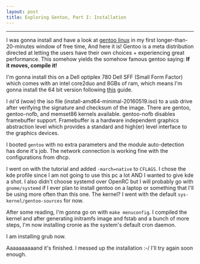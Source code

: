 ```yaml
---
layout: post
title: Exploring Gentoo, Part I: Installation
---
```


-----

I was gonna install and have a look at [gentoo linux](https://gentoo.org/) in my first longer-than-20-minutes window of free time, And here it is!
Gentoo is a meta distribution directed at letting the users have their own choices + experiencing great performance. This somehow yields the somehow famous gentoo saying: __If it moves, compile it!__

I'm gonna install this on a Dell optiplex 780 Dell SFF (Small Form Factor) which comes with an intel core2duo and 8GBs of ram, which means I'm gonna install the 64 bit version following [this](https://wiki.gentoo.org/wiki/Handbook:AMD64/Full/Installation) guide.

I ```dd```'d (wow) the iso file (install-amd64-minimal-20160519.iso) to a usb drive after verifying the signature and checksum of the image. There are gentoo, gentoo-nofb, and memset86 kernels available. gentoo-nofb disables framebuffer support. Framebuffer is a hardware independent graphics abstraction level which provides a standard and high(er) level interface to the graphics devices.

I booted ```gentoo``` with no extra parameters and the module auto-detection has done it's job. The network connection is working fine with the configurations from dhcp.

I went on with the tutorial and added ```-march=native``` to ```CFLAGS```. I chose the kde profile since I am not going to use this pc a lot AND I wanted to give kde a shot. I also didn't choose systemd over OpenRC but I will probably go with ```gnome/systemd``` if I ever plan to install gentoo on a laptop or something that I'll be using more often than this one. The kernel? I went with the default ```sys-kernel/gentoo-sources``` for now.

After some reading, I'm gonna go on with ```make menuconfig```.
I compiled the kernel and after generating initramfs image and fstab and a bunch of more steps, I'm now installing cronie as the system's default cron daemon.

I am installing grub now.

Aaaaaaaaaand it's finished. I messed up the installation :-/ I'll try again soon enough.

